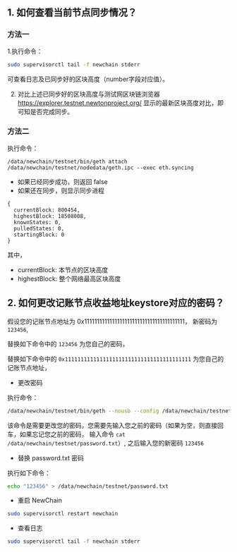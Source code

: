 
## 1. 如何查看当前节点同步情况？

### 方法一

1.执行命令：

```bash
sudo supervisorctl tail -f newchain stderr
```

可查看日志及已同步好的区块高度（number字段对应值）。

2. 对比上述已同步好的区块高度与测试网区块链浏览器 https://explorer.testnet.newtonproject.org/ 显示的最新区块高度对比，即可知是否完成同步。

### 方法二

执行命令：

```
/data/newchain/testnet/bin/geth attach /data/newchain/testnet/nodedata/geth.ipc --exec eth.syncing
```

* 如果已经同步成功，则返回 false
* 如果还在同步，则显示同步进程

```
{
  currentBlock: 800454,
  highestBlock: 18508008,
  knownStates: 0,
  pulledStates: 0,
  startingBlock: 0
}
```

其中，
* currentBlock: 本节点的区块高度
* highestBlock: 整个网络最高区块高度


## 2. 如何更改记账节点收益地址keystore对应的密码？

假设您的记账节点地址为 0x1111111111111111111111111111111111111111， 新密码为 `123456`, 

替换如下命令中的 `123456` 为您自己的密码，

替换如下命令中的 `0x1111111111111111111111111111111111111111` 为您自己的记账节点地址，

- 更改密码

执行命令：

```bash
/data/newchain/testnet/bin/geth --nousb --config /data/newchain/testnet/conf/node.toml account update 0x1111111111111111111111111111111111111111
```

该命令是需要更改您的密码，您需要先输入您之前的密码（如果为空，则直接回车，如果忘记您之前的密码， 输入命令 `cat /data/newchain/testnet/password.txt`）,
之后输入您的新密码 `123456`

- 替换 password.txt 密码

执行如下命令：

```bash
echo "123456" > /data/newchain/testnet/password.txt
```

- 重启 NewChain

```bash
sudo supervisorctl restart newchain
```

- 查看日志

```bash
sudo supervisorctl tail -f newchain stderr
```

